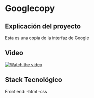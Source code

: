 # Googlecopy

## Explicación del proyecto
Esta es una copia de la interfaz de Google

## Video
[![Watch the video](https://i.imgur.com/8E5XW4K.png)](https://youtu.be/qaMKrBVw43E)

## Stack Tecnológico 
Front end:
-html
-css


